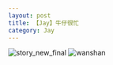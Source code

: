 ```yaml
---
layout: post
title: 【Jay】牛仔很忙
category: Jay
---
```

![story_new_final](http://rfbyhtcfm.hd-bkt.clouddn.com/img/story_new_final_0322.png)
![wanshan](http://rfbyhtcfm.hd-bkt.clouddn.com/img/wanshan.png)





  





